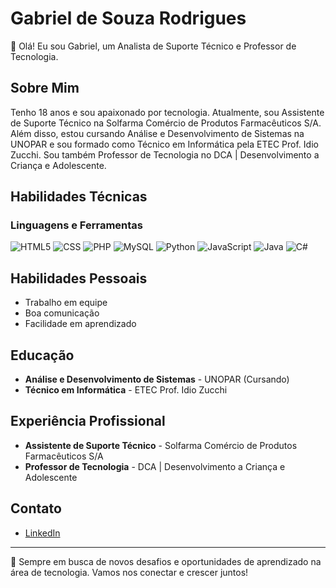 # Gabriel de Souza Rodrigues

👋 Olá! Eu sou Gabriel, um Analista de Suporte Técnico e Professor de Tecnologia.

## Sobre Mim
Tenho 18 anos e sou apaixonado por tecnologia. Atualmente, sou Assistente de Suporte Técnico na Solfarma Comércio de Produtos Farmacêuticos S/A. Além disso, estou cursando Análise e Desenvolvimento de Sistemas na UNOPAR e sou formado como Técnico em Informática pela ETEC Prof. Idio Zucchi. Sou também Professor de Tecnologia no DCA | Desenvolvimento a Criança e Adolescente.

## Habilidades Técnicas

### Linguagens e Ferramentas

![HTML5](https://img.shields.io/badge/HTML5-4.1%20⭐-E34F26?style=for-the-badge&logo=html5&logoColor=white)
![CSS](https://img.shields.io/badge/CSS-3.9%20⭐-1572B6?style=for-the-badge&logo=css3&logoColor=white)
![PHP](https://img.shields.io/badge/PHP-3.4%20⭐-777BB4?style=for-the-badge&logo=php&logoColor=white)
![MySQL](https://img.shields.io/badge/MySQL-3.1%20⭐-4479A1?style=for-the-badge&logo=mysql&logoColor=white)
![Python](https://img.shields.io/badge/Python-3.0%20⭐-3776AB?style=for-the-badge&logo=python&logoColor=white)
![JavaScript](https://img.shields.io/badge/JavaScript-2.8%20⭐-F7DF1E?style=for-the-badge&logo=javascript&logoColor=black)
![Java](https://img.shields.io/badge/Java-1.9%20⭐-007396?style=for-the-badge&logo=java&logoColor=white)
![C#](https://img.shields.io/badge/C%23-1.5%20⭐-239120?style=for-the-badge&logo=c-sharp&logoColor=white)

## Habilidades Pessoais

- Trabalho em equipe
- Boa comunicação
- Facilidade em aprendizado

## Educação

- **Análise e Desenvolvimento de Sistemas** - UNOPAR (Cursando)
- **Técnico em Informática** - ETEC Prof. Idio Zucchi

## Experiência Profissional

- **Assistente de Suporte Técnico** - Solfarma Comércio de Produtos Farmacêuticos S/A
- **Professor de Tecnologia** - DCA | Desenvolvimento a Criança e Adolescente

## Contato

- [LinkedIn](https://www.linkedin.com/in/gabriel-rodrigues-65ba522aa/)

---

🔭 Sempre em busca de novos desafios e oportunidades de aprendizado na área de tecnologia. Vamos nos conectar e crescer juntos!



<!--
**GDSRodrigues/GDSRodrigues** is a ✨ _special_ ✨ repository because its `README.md` (this file) appears on your GitHub profile.

Here are some ideas to get you started:

- 🔭 I’m currently working on ...
- 🌱 I’m currently learning ...
- 👯 I’m looking to collaborate on ...
- 🤔 I’m looking for help with ...
- 💬 Ask me about ...
- 📫 How to reach me: ...
- 😄 Pronouns: ...
- ⚡ Fun fact: ...
-->
